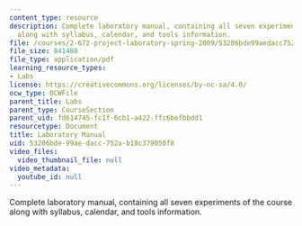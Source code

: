 ```yaml
---
content_type: resource
description: Complete laboratory manual, containing all seven experiments of the course
  along with syllabus, calendar, and tools information.
file: /courses/2-672-project-laboratory-spring-2009/53206bde99aedacc752ab18c379050f8_labmanual.pdf
file_size: 841488
file_type: application/pdf
learning_resource_types:
- Labs
license: https://creativecommons.org/licenses/by-nc-sa/4.0/
ocw_type: OCWFile
parent_title: Labs
parent_type: CourseSection
parent_uid: fd614745-fc1f-6cb1-a422-ffc6befbbdd1
resourcetype: Document
title: Laboratory Manual
uid: 53206bde-99ae-dacc-752a-b18c379050f8
video_files:
  video_thumbnail_file: null
video_metadata:
  youtube_id: null
---
```

Complete laboratory manual, containing all seven experiments of the course along with syllabus, calendar, and tools information.